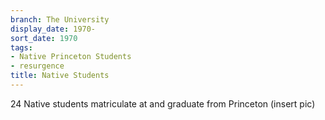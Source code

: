 ```yaml
---
branch: The University
display_date: 1970-
sort_date: 1970
tags:
- Native Princeton Students
- resurgence
title: Native Students
---
```


24 Native students matriculate at and graduate from Princeton (insert pic)
